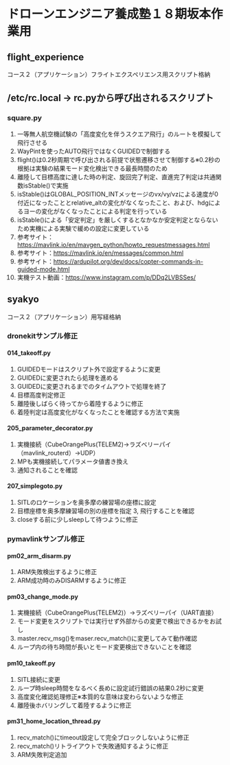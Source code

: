 # ドローンエンジニア養成塾１８期坂本作業用

## flight_experience
コース２（アプリケーション）フライトエクスペリエンス用スクリプト格納

## /etc/rc.local -> rc.pyから呼び出されるスクリプト
### square.py
1. 一等無人航空機試験の「高度変化を伴うスクエア飛行」のルートを模擬して飛行させる
2. WayPintを使ったAUTO飛行ではなくGUIDEDで制御する
3. flight()は0.2秒周期で呼び出される前提で状態遷移させて制御する※0.2秒の根拠は実験の結果モード変化検出できる最長時間のため
4. 離陸して目標高度に達した時の判定、旋回完了判定、直進完了判定は共通関数isStable()で実施
5. isStable()はGLOBAL_POSITION_INTメッセージのvx/vy/vzによる速度が0付近になったこととrelative_altの変化がなくなったこと、および、hdgによるヨーの変化がなくなったことによる判定を行っている
6. isStable()による「安定判定」を厳しくするとなかなか安定判定とならないため実機による実験で緩めの設定に変更している
7. 参考サイト：https://mavlink.io/en/mavgen_python/howto_requestmessages.html
8. 参考サイト：https://mavlink.io/en/messages/common.html
9. 参考サイト：https://ardupilot.org/dev/docs/copter-commands-in-guided-mode.html
10. 実機テスト動画：https://www.instagram.com/p/DDq2LVBSSes/

## syakyo
コース２（アプリケーション）用写経格納

### dronekitサンプル修正
#### 014_takeoff.py
1. GUIDEDモードはスクリプト外で設定するように変更
2. GUIDEDに変更されたら処理を進める
3. GUIDEDに変更されるまでのタイムアウトで処理を終了
4. 目標高度判定修正
5. 離陸後しばらく待ってから着陸するように修正
6. 着陸判定は高度変化がなくなったことを確認する方法で実施

#### 205_parameter_decorator.py
1. 実機接続（CubeOrangePlus(TELEM2)->ラズベリーパイ（mavlink_routerd）->UDP）
2. MPも実機接続してパラメータ値書き換え
3. 通知されることを確認

#### 207_simplegoto.py
1. SITLのロケーションを奥多摩の練習場の座標に設定
2. 目標座標を奥多摩練習場の別の座標を指定
3, 飛行することを確認
4. closeする前に少しsleepして待つように修正

### pymavlinkサンプル修正
#### pm02_arm_disarm.py
1. ARM失敗検出するように修正
2. ARM成功時のみDISARMするように修正

#### pm03_change_mode.py
1. 実機接続（CubeOrangePlus(TELEM2)）->ラズベリーパイ（UART直接）
2. モード変更をスクリプトでは実行せず外部からの変更で検出できるかをお試し
3. master.recv_msg()をmaser.recv_match()に変更してみて動作確認
4. ループ内の待ち時間が長いとモード変更検出できないことを確認

#### pm10_takeoff.py
1. SITL接続に変更
2. ループ時sleep時間をなるべく長めに設定試行錯誤の結果0.2秒に変更
3. 高度変化確認処理修正※本質的な意味は変わらないような修正
4. 離陸後ホバリングして着陸するように修正

#### pm31_home_location_thread.py
1. recv_match()にtimeout設定して完全ブロックしないように修正
2. recv_match()リトライアウトで失敗通知するように修正
3. ARM失敗判定追加
